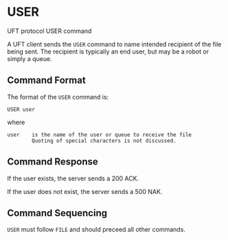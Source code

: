 # USER

UFT protocol USER command

A UFT client sends the `USER` command to name intended recipient
of the file being sent. The recipient is typically an end user,
but may be a robot or simply a queue.

## Command Format

The format of the `USER` command is:

    USER user

where

    user    is the name of the user or queue to receive the file
            Quoting of special characters is not discussed.

## Command Response

If the user exists, the server sends a 200 ACK.

If the user does not exist, the server sends a 500 NAK.

## Command Sequencing

`USER` must follow `FILE` and should preceed all other commands.


